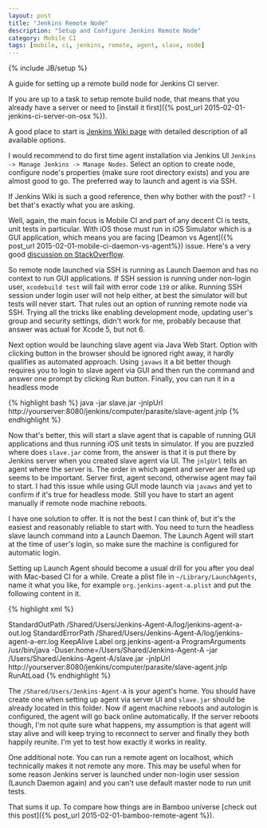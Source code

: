 ```yaml
---
layout: post
title: "Jenkins Remote Node"
description: "Setup and Configure Jenkins Remote Node"
category: Mobile CI
tags: [mobile, ci, jenkins, remote, agent, slave, node]
---
```

{% include JB/setup %}

A guide for setting up a remote build node for Jenkins CI server.

<!--more-->

If you are up to a task to setup remote build node, that means that you already have a server or need to [install it first]({% post_url 2015-02-01-jenkins-ci-server-on-osx %}).

A good place to start is [Jenkins Wiki page](https://wiki.jenkins-ci.org/display/JENKINS/Distributed+builds) with detailed description of all available options.

I would recommend to do first time agent installation via Jenkins UI `Jenkins -> Manage Jenkins -> Manage Nodes`. Select an option to create node, configure node's properties (make sure root directory exists) and you are almost good to go. The preferred way to launch and agent is via SSH.

If Jenkins Wiki is such a good reference, then why bother with the post? - I bet that's exactly what you are asking.

Well, again, the main focus is Mobile CI and part of any decent CI is tests, unit tests in particular. With iOS those must run in iOS Simulator which is a GUI application, which means you are facing [Deamon vs Agent]({% post_url 2015-02-01-mobile-ci-daemon-vs-agent%}) issue. Here's a very good [discussion on StackOverflow](http://stackoverflow.com/questions/25380365/timeout-when-running-xcodebuild-tests-under-xcode-6-via-ssh).

So remote node launched via SSH is running as Launch Daemon and has no context to run GUI applications. If SSH session is running under non-login user, `xcodebuild test` will fail with error code `139` or alike. Running SSH session under login user will not help either, at best the simulator will but tests will never start. That rules out an option of running remote node via SSH. Trying all the tricks like enabling development mode, updating user's group and security settings, didn't work for me, probably because that answer was actual for Xcode 5, but not 6.

Next option would be launching slave agent via Java Web Start. Option with clicking button in the browser should be ignored right away, it hardly qualifies as automated approach. Using `javaws` it a bit better though requires you to login to slave agent via GUI and then run the command and answer one prompt by clicking Run button. Finally, you can run it in a headless mode

{% highlight bash %}
java -jar slave.jar -jnlpUrl http://yourserver:8080/jenkins/computer/parasite/slave-agent.jnlp
{% endhighlight %}

Now that's better, this will start a slave agent that is capable of running GUI applications and thus running iOS unit tests in simulator. If you are puzzled where does `slave.jar` come from, the answer is that it is put there by Jenkins server when you created slave agent via UI. The `jnlpUrl` tells an agent where the server is. The order in which agent and server are fired up seems to be important. Server first, agent second, otherwise agent may fail to start. I had this issue while using GUI mode launch via `javaws` and yet to confirm if it's true for headless mode. Still you have to start an agent manually if remote node machine reboots.

I have one solution to offer. It is not the best I can think of, but it's the easiest and reasonably reliable to start with. You need to turn the headless slave launch command into a Launch Daemon. The Launch Agent will start at the time of user's login, so make sure the machine is configured for automatic login.

Setting up Launch Agent should become a usual drill for you after you deal with Mac-based CI for a while. Create a plist file in `~/Library/LaunchAgents`, name it what you like, for example `org.jenkins-agent-a.plist` and put the following content in it.

{% highlight xml %}
<?xml version="1.0" encoding="UTF-8"?>
<!DOCTYPE plist PUBLIC "-//Apple//DTD PLIST 1.0//EN" "http://www.apple.com/DTDs/PropertyList-1.0.dtd">
<plist version="1.0">
<dict>
    <key>StandardOutPath</key>
    <string>/Shared/Users/Jenkins-Agent-A/log/jenkins-agent-a-out.log</string>
    <key>StandardErrorPath</key>
    <string>/Shared/Users/Jenkins-Agent-A/log/jenkins-agent-a-err.log</string>
  <key>KeepAlive</key>
  <true/>
  <key>Label</key>
  <string>org.jenkins-agent-a</string>
  <key>ProgramArguments</key>
  <array>
    <string>/usr/bin/java</string>
    <!--<string>-Djava.util.logging.config.file=/opt/hudson/slave/logging.properties</string>-->
    <string>-Duser.home=/Users/Shared/Jenkins-Agent-A</string>
    <string>-jar</string>
    <string>/Users/Shared/Jenkins-Agent-A/slave.jar</string>
    <string>-jnlpUrl</string>
    <string>http://yourserver:8080/jenkins/computer/parasite/slave-agent.jnlp</string>
  </array>
  <key>RunAtLoad</key>
  <true/>
</dict>
</plist>
{% endhighlight %}

The `/Shared/Users/Jenkins-Agent-A` is your agent's home. You should have create one when setting up agent via server UI and `slave.jar` should be already located in this folder. Now if agent machine reboots and autologin is configured, the agent will go back online automatically. If the server reboots though, I'm not quite sure what happens, my assumption is that agent will stay alive and will keep trying to reconnect to server and finally they both happily reunite. I'm yet to test how exactly it works in reality.

One additional note. You can run a remote agent on localhost, which technically makes it not remote any more. This may be useful when for some reason Jenkins server is launched under non-login user session (Launch Daemon again) and you can't use default master node to run unit tests.

That sums it up. To compare how things are in Bamboo universe [check out this post]({% post_url 2015-02-01-bamboo-remote-agent %}).
